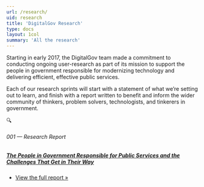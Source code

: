 ```yaml
---
url: /research/
uid: research
title: 'DigitalGov Research'
type: docs
layout: 1col
summary: 'All the research'
---
```


Starting in early 2017, the DigitalGov team made a commitment to conducting ongoing user-research as part of its mission to support the people in government responsible for modernizing technology and delivering efficient, effective public services.

Each of our research sprints will start with a statement of what we’re setting out to learn, and finish with a report written to benefit and inform the wider community of thinkers, problem solvers, technologists, and tinkerers in government.

:mag:

<div class="inlinepromo">
<h6>001 — Research Report</h6>
<h5><a href="#" title="">The People in Government Responsible for Public Services and the Challenges That Get in Their Way</a></h5>
<ul class="refer">
  <li><a href="#" title="">View the full report »</a></li>
</ul>
</div>
